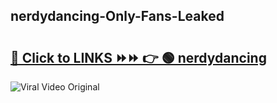 
 ## nerdydancing-Only-Fans-Leaked

# <h2><a href="https://clipsfans.com/nerdydancing&ref=git">🔗 Click to LINKS ⏩⏩ 👉 🟢 nerdydancing </a></h2>

<a href="https://clipsfans.com/nerdydancing&ref=git" rel="nofollow" data-target="animated-image.originalLink"><img src="https://i.ibb.co.com/xMMVF88/686577567.gif" alt="Viral Video Original" style="max-width: 100%; display: inline-block;" data-target="animated-image.originalImage"></a>
